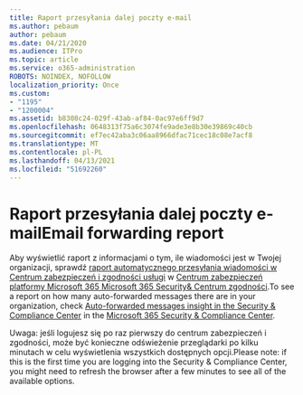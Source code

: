 ```yaml
---
title: Raport przesyłania dalej poczty e-mail
ms.author: pebaum
author: pebaum
ms.date: 04/21/2020
ms.audience: ITPro
ms.topic: article
ms.service: o365-administration
ROBOTS: NOINDEX, NOFOLLOW
localization_priority: Once
ms.custom:
- "1195"
- "1200004"
ms.assetid: b8308c24-029f-43ab-af84-0ac97e6ff9d7
ms.openlocfilehash: 0648313f75a6c3074fe9ade3e8b30e39869c40cb
ms.sourcegitcommit: ef7ec42aba3c06aa8966dfac71cec18c08e7acf8
ms.translationtype: MT
ms.contentlocale: pl-PL
ms.lasthandoff: 04/13/2021
ms.locfileid: "51692260"
---
```

# <a name="email-forwarding-report"></a><span data-ttu-id="76289-102">Raport przesyłania dalej poczty e-mail</span><span class="sxs-lookup"><span data-stu-id="76289-102">Email forwarding report</span></span>

<span data-ttu-id="76289-103">Aby wyświetlić raport z informacjami o tym, ile wiadomości jest w Twojej organizacji, sprawdź [raport automatycznego przesyłania wiadomości w Centrum zabezpieczeń i zgodności usługi](https://docs.microsoft.com/microsoft-365/security/office-365-security/mfi-auto-forwarded-messages-report) w [Centrum zabezpieczeń platformy Microsoft 365 Microsoft 365 Security&amp; Centrum zgodności](https://protection.office.com/#/homepage).</span><span class="sxs-lookup"><span data-stu-id="76289-103">To see a report on how many auto-forwarded messages there are in your organization, check [Auto-forwarded messages insight in the Security & Compliance Center](https://docs.microsoft.com/microsoft-365/security/office-365-security/mfi-auto-forwarded-messages-report) in the [Microsoft 365 Security &amp; Compliance Center](https://protection.office.com/#/homepage).</span></span>
  
<span data-ttu-id="76289-104">Uwaga: jeśli logujesz się po raz pierwszy do centrum zabezpieczeń i zgodności, może być konieczne odświeżenie przeglądarki po kilku minutach w celu wyświetlenia wszystkich dostępnych opcji.</span><span class="sxs-lookup"><span data-stu-id="76289-104">Please note: if this is the first time you are logging into the Security &amp; Compliance Center, you might need to refresh the browser after a few minutes to see all of the available options.</span></span>
  